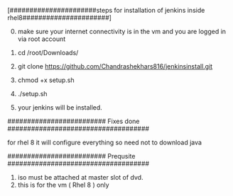 [######################steps for installation of jenkins inside rhel8######################]

0. make sure your internet connectivity is in the vm and you are logged in via root account

1. cd /root/Downloads/

2. git clone https://github.com/Chandrashekhars816/jenkinsinstall.git

3. chmod +x setup.sh

4. ./setup.sh

5. your jenkins will be installed.



#########################  Fixes done ####################################

for rhel 8 it will configure everything so need not to download java

######################### Prequsite  ####################################

1. iso must be attached at master slot of dvd.
2. this is for the vm ( Rhel  8 ) only  
